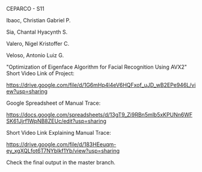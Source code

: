 CEPARCO - S11

Ibaoc, Christian Gabriel P.

Sia, Chantal Hyacynth S.

Valero, Nigel Kristoffer C.

Veloso, Antonio Luiz G.

"Optimization of Eigenface Algorithm for Facial Recognition Using AVX2"
Short Video Link of Project:

https://drive.google.com/file/d/1G6mHp4l4eV6HQFxof_uJD_wB2EPe946L/view?usp=sharing

Google Spreadsheet of Manual Trace:

https://docs.google.com/spreadsheets/d/13gT9_Zi9RBn5mlb5xKPUNn6WFSK61Jjrf1WpNB8ZEUc/edit?usp=sharing

Short Video Link Explaining Manual Trace:

https://drive.google.com/file/d/183HEeuqm-ey_xgXQLfot6T7NYbIkf1Yb/view?usp=sharing

Check the final output in the master branch.
